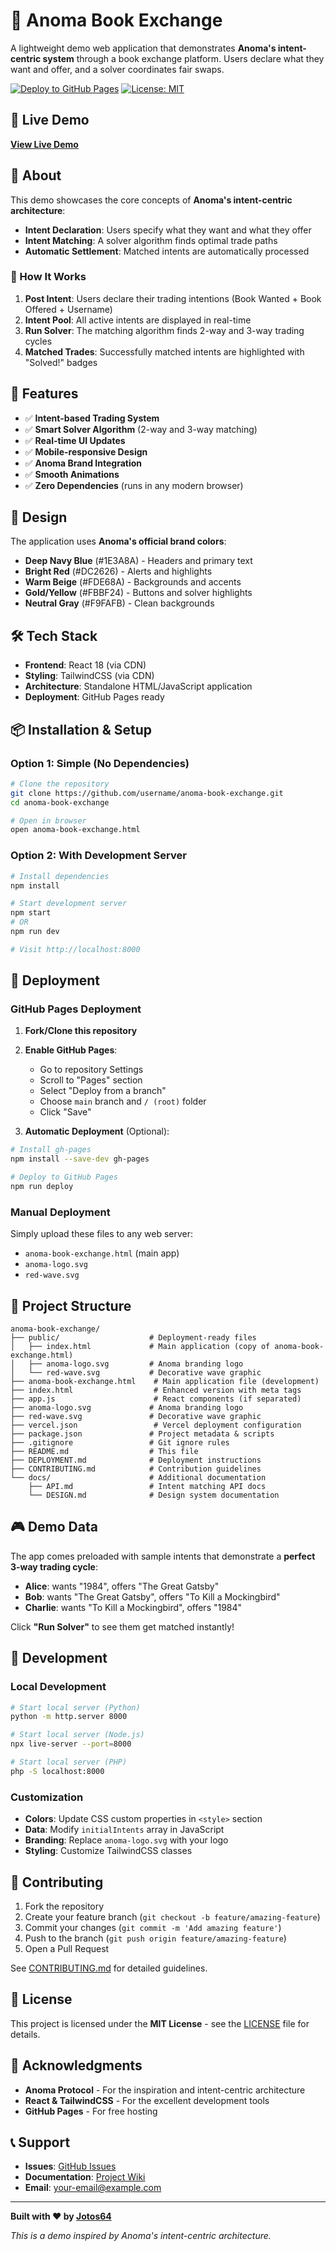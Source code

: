 # 🦐 Anoma Book Exchange

A lightweight demo web application that demonstrates **Anoma's intent-centric system** through a book exchange platform. Users declare what they want and offer, and a solver coordinates fair swaps.

[![Deploy to GitHub Pages](https://img.shields.io/badge/Deploy-GitHub%20Pages-green.svg)](https://username.github.io/anoma-book-exchange/)
[![License: MIT](https://img.shields.io/badge/License-MIT-yellow.svg)](https://opensource.org/licenses/MIT)

## 🎯 Live Demo

**[View Live Demo](https://username.github.io/anoma-book-exchange/)**

## 📖 About

This demo showcases the core concepts of **Anoma's intent-centric architecture**:

- **Intent Declaration**: Users specify what they want and what they offer
- **Intent Matching**: A solver algorithm finds optimal trade paths
- **Automatic Settlement**: Matched intents are automatically processed

### 🔄 How It Works

1. **Post Intent**: Users declare their trading intentions (Book Wanted + Book Offered + Username)
2. **Intent Pool**: All active intents are displayed in real-time
3. **Run Solver**: The matching algorithm finds 2-way and 3-way trading cycles
4. **Matched Trades**: Successfully matched intents are highlighted with "Solved!" badges

## 🚀 Features

- ✅ **Intent-based Trading System**
- ✅ **Smart Solver Algorithm** (2-way and 3-way matching)
- ✅ **Real-time UI Updates**
- ✅ **Mobile-responsive Design**
- ✅ **Anoma Brand Integration**
- ✅ **Smooth Animations**
- ✅ **Zero Dependencies** (runs in any modern browser)

## 🎨 Design

The application uses **Anoma's official brand colors**:
- **Deep Navy Blue** (#1E3A8A) - Headers and primary text
- **Bright Red** (#DC2626) - Alerts and highlights
- **Warm Beige** (#FDE68A) - Backgrounds and accents
- **Gold/Yellow** (#FBBF24) - Buttons and solver highlights
- **Neutral Gray** (#F9FAFB) - Clean backgrounds

## 🛠️ Tech Stack

- **Frontend**: React 18 (via CDN)
- **Styling**: TailwindCSS (via CDN)
- **Architecture**: Standalone HTML/JavaScript application
- **Deployment**: GitHub Pages ready

## 📦 Installation & Setup

### Option 1: Simple (No Dependencies)
```bash
# Clone the repository
git clone https://github.com/username/anoma-book-exchange.git
cd anoma-book-exchange

# Open in browser
open anoma-book-exchange.html
```

### Option 2: With Development Server
```bash
# Install dependencies
npm install

# Start development server
npm start
# OR
npm run dev

# Visit http://localhost:8000
```

## 🚀 Deployment

### GitHub Pages Deployment

1. **Fork/Clone this repository**
2. **Enable GitHub Pages**:
   - Go to repository Settings
   - Scroll to "Pages" section
   - Select "Deploy from a branch"
   - Choose `main` branch and `/ (root)` folder
   - Click "Save"

3. **Automatic Deployment** (Optional):
```bash
# Install gh-pages
npm install --save-dev gh-pages

# Deploy to GitHub Pages
npm run deploy
```

### Manual Deployment
Simply upload these files to any web server:
- `anoma-book-exchange.html` (main app)
- `anoma-logo.svg`
- `red-wave.svg`

## 📁 Project Structure

```
anoma-book-exchange/
├── public/                    # Deployment-ready files
│   ├── index.html             # Main application (copy of anoma-book-exchange.html)
│   ├── anoma-logo.svg         # Anoma branding logo
│   └── red-wave.svg           # Decorative wave graphic
├── anoma-book-exchange.html    # Main application file (development)
├── index.html                  # Enhanced version with meta tags
├── app.js                      # React components (if separated)
├── anoma-logo.svg             # Anoma branding logo
├── red-wave.svg               # Decorative wave graphic
├── vercel.json                 # Vercel deployment configuration
├── package.json               # Project metadata & scripts
├── .gitignore                 # Git ignore rules
├── README.md                  # This file
├── DEPLOYMENT.md              # Deployment instructions
├── CONTRIBUTING.md            # Contribution guidelines
└── docs/                      # Additional documentation
    ├── API.md                 # Intent matching API docs
    └── DESIGN.md              # Design system documentation
```

## 🎮 Demo Data

The app comes preloaded with sample intents that demonstrate a **perfect 3-way trading cycle**:

- **Alice**: wants "1984", offers "The Great Gatsby"
- **Bob**: wants "The Great Gatsby", offers "To Kill a Mockingbird"  
- **Charlie**: wants "To Kill a Mockingbird", offers "1984"

Click **"Run Solver"** to see them get matched instantly!

## 🔧 Development

### Local Development
```bash
# Start local server (Python)
python -m http.server 8000

# Start local server (Node.js)
npx live-server --port=8000

# Start local server (PHP)
php -S localhost:8000
```

### Customization
- **Colors**: Update CSS custom properties in `<style>` section
- **Data**: Modify `initialIntents` array in JavaScript
- **Branding**: Replace `anoma-logo.svg` with your logo
- **Styling**: Customize TailwindCSS classes

## 🤝 Contributing

1. Fork the repository
2. Create your feature branch (`git checkout -b feature/amazing-feature`)
3. Commit your changes (`git commit -m 'Add amazing feature'`)
4. Push to the branch (`git push origin feature/amazing-feature`)
5. Open a Pull Request

See [CONTRIBUTING.md](CONTRIBUTING.md) for detailed guidelines.

## 📄 License

This project is licensed under the **MIT License** - see the [LICENSE](LICENSE) file for details.

## 🙏 Acknowledgments

- **Anoma Protocol** - For the inspiration and intent-centric architecture
- **React & TailwindCSS** - For the excellent development tools
- **GitHub Pages** - For free hosting

## 📞 Support

- **Issues**: [GitHub Issues](https://github.com/username/anoma-book-exchange/issues)
- **Documentation**: [Project Wiki](https://github.com/username/anoma-book-exchange/wiki)
- **Email**: your-email@example.com

---

**Built with ❤️ by [Jotos64](https://github.com/jotos64)**

*This is a demo inspired by Anoma's intent-centric architecture.*